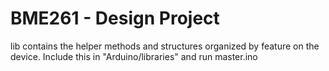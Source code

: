 # BME261 - Design Project

lib contains the helper methods and structures organized by feature on the device. Include this in "Arduino/libraries" and run master.ino

